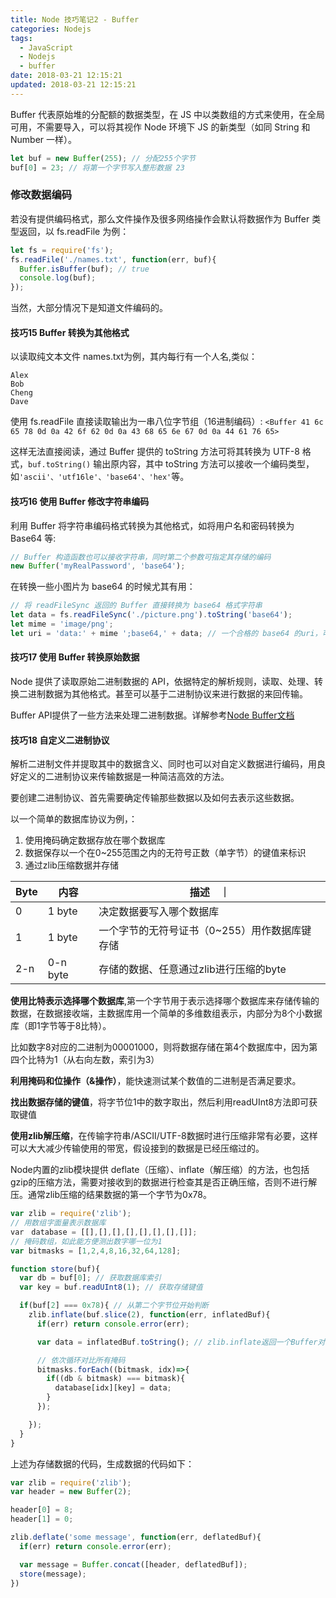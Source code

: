```yaml
---
title: Node 技巧笔记2 - Buffer
categories: Nodejs
tags:
  - JavaScript
  - Nodejs
  - buffer
date: 2018-03-21 12:15:21
updated: 2018-03-21 12:15:21
---
```


Buffer 代表原始堆的分配额的数据类型，在 JS 中以类数组的方式来使用，在全局可用，不需要导入，可以将其视作 Node 环境下 JS 的新类型（如同 String 和 Number 一样）。
```js
let buf = new Buffer(255); // 分配255个字节
buf[0] = 23; // 将第一个字节写入整形数据 23
```

### 修改数据编码
若没有提供编码格式，那么文件操作及很多网络操作会默认将数据作为 Buffer 类型返回，以 fs.readFile 为例：
```js
let fs = require('fs');
fs.readFile('./names.txt', function(err, buf){
  Buffer.isBuffer(buf); // true
  console.log(buf);
});
```
当然，大部分情况下是知道文件编码的。

#### 技巧15 Buffer 转换为其他格式
以读取纯文本文件 names.txt为例，其内每行有一个人名,类似：
```
Alex
Bob
Cheng
Dave
```

使用 fs.readFile 直接读取输出为一串八位字节组（16进制编码）:
`<Buffer 41 6c 65 78 0d 0a 42 6f 62 0d 0a 43 68 65 6e 67 0d 0a 44 61 76 65>`

这样无法直接阅读，通过 Buffer 提供的 toString 方法可将其转换为 UTF-8 格式，`buf.toString()` 输出原内容，其中 toString 方法可以接收一个编码类型，如`'ascii'、'utf16le'、'base64'、'hex'`等。

#### 技巧16 使用 Buffer 修改字符串编码
利用 Buffer 将字符串编码格式转换为其他格式，如将用户名和密码转换为 Base64 等:
```js
// Buffer 构造函数也可以接收字符串，同时第二个参数可指定其存储的编码
new Buffer('myRealPassword', 'base64');
```

在转换一些小图片为 base64 的时候尤其有用：
```js
// 将 readFileSync 返回的 Buffer 直接转换为 base64 格式字符串
let data = fs.readFileSync('./picture.png').toString('base64');
let mime = 'image/png';
let uri = 'data:' + mime ';base64,' + data; // 一个合格的 base64 的uri，可直接放在<img src="">中
```

#### 技巧17 使用 Buffer 转换原始数据
Node 提供了读取原始二进制数据的 API，依据特定的解析规则，读取、处理、转换二进制数据为其他格式。甚至可以基于二进制协议来进行数据的来回传输。

Buffer API提供了一些方法来处理二进制数据。详解参考[Node Buffer文档](https://nodejs.org/docs/latest/api/buffer.html)

#### 技巧18 自定义二进制协议
解析二进制文件并提取其中的数据含义、同时也可以对自定义数据进行编码，用良好定义的二进制协议来传输数据是一种简洁高效的方法。

要创建二进制协议、首先需要确定传输那些数据以及如何去表示这些数据。

以一个简单的数据库协议为例，：
1. 使用掩码确定数据存放在哪个数据库
2. 数据保存以一个在0~255范围之内的无符号正数（单字节）的键值来标识
3. 通过zlib压缩数据并存储

| Byte | 内容 | 描述　｜
| - | - | - |
| 0 | 1 byte | 决定数据要写入哪个数据库 |
| 1 | 1 byte | 一个字节的无符号证书（0~255）用作数据库键存储 |
| 2-n | 0-n byte | 存储的数据、任意通过zlib进行压缩的byte |

**使用比特表示选择哪个数据库**,第一个字节用于表示选择哪个数据库来存储传输的数据，在数据接收端，主数据库用一个简单的多维数组表示，内部分为8个小数据库（即1字节等于8比特）。

比如数字8对应的二进制为00001000，则将数据存储在第4个数据库中，因为第四个比特为1（从右向左数，索引为3）

**利用掩码和位操作（&操作）**，能快速测试某个数值的二进制是否满足要求。

**找出数据存储的键值**，将字节位1中的数字取出，然后利用readUInt8方法即可获取键值

**使用zlib解压缩**，在传输字符串/ASCII/UTF-8数据时进行压缩非常有必要，这样可以大大减少传输使用的带宽，假设接到的数据是已经压缩过的。

Node内置的zlib模块提供 deflate（压缩）、inflate（解压缩）的方法，也包括gzip的压缩方法，需要对接收到的数据进行检查其是否正确压缩，否则不进行解压。通常zlib压缩的结果数据的第一个字节为0x78。

```js
var zlib = require('zlib');
// 用数组字面量表示数据库
var　database = [[],[],[],[],[],[],[],[]];
// 掩码数组，如此能方便测出数字哪一位为1
var bitmasks = [1,2,4,8,16,32,64,128];

function store(buf){
  var db = buf[0]; // 获取数据库索引
  var key = buf.readUInt8(1); // 获取存储键值

  if(buf[2] === 0x78){ // 从第二个字节位开始判断
    zlib.inflate(buf.slice(2), function(err, inflatedBuf){
      if(err) return console.error(err);

      var data = inflatedBuf.toString(); // zlib.inflate返回一个Buffer对象，将其转换为UTF-8格式字符串存储

      // 依次循环对比所有掩码
      bitmasks.forEach((bitmask, idx)=>{
        if((db & bitmask) === bitmask){
          database[idx][key] = data;
        }
      });

    });
  }
}
```

上述为存储数据的代码，生成数据的代码如下：
```js
var zlib = require('zlib');
var header = new Buffer(2);

header[0] = 8;
header[1] = 0;

zlib.deflate('some message', function(err, deflatedBuf){
  if(err) return console.error(err);

  var message = Buffer.concat([header, deflatedBuf]);
  store(message);
})